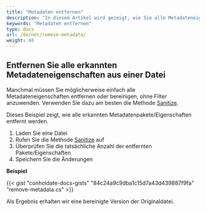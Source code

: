 ```yaml
---
title: "Metadaten entfernen"
description: "In diesem Artikel wird gezeigt, wie Sie alle Metadateneigenschaften bereinigen oder entfernen, ohne Filter anzuwenden. Sie können dies tun, indem Sie die Sanitize-Methode verwenden."
keywords: "Metadaten entfernen"
type: docs
url: /de/net/remove-metadata/
weight: 40
---
```


## Entfernen Sie alle erkannten Metadateneigenschaften aus einer Datei

Manchmal müssen Sie möglicherweise einfach alle Metadateneigenschaften entfernen oder bereinigen, ohne Filter anzuwenden. Verwenden Sie dazu am besten die Methode [Sanitize](https://apireference.groupdocs.com/net/metadata/groupdocs.metadata/metadata/methods/sanitize).

Dieses Beispiel zeigt, wie alle erkannten Metadatenpakete/Eigenschaften entfernt werden.

1. Laden Sie eine Datei
2. Rufen Sie die Methode [Sanitize](https://apireference.groupdocs.com/net/metadata/groupdocs.metadata/metadata/methods/sanitize) auf
3. Überprüfen Sie die tatsächliche Anzahl der entfernten Pakete/Eigenschaften
4. Speichern Sie die Änderungen

**Beispiel**

{{< gist "conholdate-docs-gists" "84c24a9c9dba1c15d7a43d439887f9fa" "remove-metadata.cs" >}}

Als Ergebnis erhalten wir eine bereinigte Version der Originaldatei.







